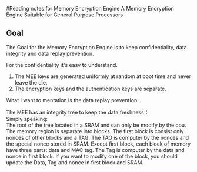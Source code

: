 #Reading notes for Memory Encryption Engine
A Memory Encryption Engine Suitable for General Purpose Processors
## Goal
The Goal for the Memory Encryption Engine is to keep confidentiality, data integrity and data replay prevention.

For the confidentiality it's easy to understand.
1. The MEE keys are generated uniformly at random at boot time and never leave the die.   
2. The encryption keys and the authentication keys are separate.   

What I want to mentation is the data replay prevention.   

The MEE has an integrity tree to keep the data freshness：  
Simply speaking:   
The root of the tree located in a SRAM and can only be modify by the cpu.
The memory region is separate into blocks. The first block is consist only nonces of other blocks and a TAG. The TAG is computer by the nonces and the special nonce stored in SRAM. Except first block, each block of memory have three parts: data and MAC tag. The Tag is computer by the data and nonce in first block. If you want to modify one of the block, you should update the Data, Tag and nonce in first block and SRAM.  
